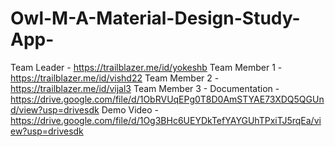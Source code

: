 # Owl-M-A-Material-Design-Study-App-
Team Leader - https://trailblazer.me/id/yokeshb
Team Member 1 - https://trailblazer.me/id/vishd22
Team Member 2 - https://trailblazer.me/id/vijal3
Team Member 3 -
Documentation - https://drive.google.com/file/d/1ObRVUqEPg0T8D0AmSTYAE73XDQ5QGUnd/view?usp=drivesdk
Demo Video - https://drive.google.com/file/d/1Og3BHc6UEYDkTefYAYGUhTPxiTJ5rqEa/view?usp=drivesdk
